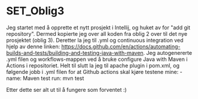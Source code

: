 # SET_Oblig3
Jeg startet med å opprette et nytt prosjekt i Intellij, og huket av for "add git repository". Dermed kopierte jeg over all koden fra oblig 2 over til det nye prosjektet (oblig 3).
Deretter la jeg til .yml og continuous integration ved hjelp av denne linken: https://docs.github.com/en/actions/automating-builds-and-tests/building-and-testing-java-with-maven. 
Jeg autogenererte .yml filen og workflows-mappen ved å bruke configure Java with Maven i Actions i repositoriet. 
Helt til slutt la jeg til apache plugin i pom.xml, og følgende jobb i .yml filen for at Github actions skal kjøre testene mine: - name: Maven test    run: mvn test

Etter dette ser alt ut til å fungere som forventet :) 
